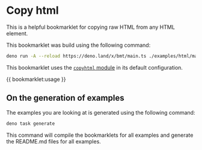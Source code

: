 # Copy html

This is a helpful bookmarklet for copying raw HTML from any HTML element.

This bookmarklet was build using the following command:

```bash
deno run -A --reload https://deno.land/x/bmt/main.ts ./examples/html/main.ts
```

This bookmarklet uses the [`copyhtml` module](../../copyhtml/) in its default
configuration.

{{ bookmarklet:usage }}

## On the generation of examples

The examples you are looking at is generated using the following command:

```bash
deno task generate
```

This command will compile the bookmarklets for all examples and generate the
README.md files for all examples.
